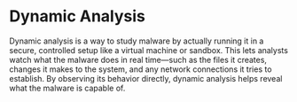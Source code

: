 # Dynamic Analysis

Dynamic analysis is a way to study malware by actually running it in a secure, controlled setup like a virtual machine or sandbox. This lets analysts watch what the malware does in real time—such as the files it creates, changes it makes to the system, and any network connections it tries to establish. By observing its behavior directly, dynamic analysis helps reveal what the malware is capable of.

